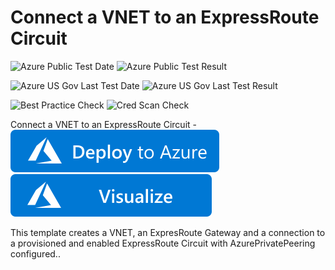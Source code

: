 # Connect a VNET to an ExpressRoute Circuit

![Azure Public Test Date](https://azurequickstartsservice.blob.core.windows.net/badges/301-expressroute-circuit-vnet-connection/PublicLastTestDate.svg)
![Azure Public Test Result](https://azurequickstartsservice.blob.core.windows.net/badges/301-expressroute-circuit-vnet-connection/PublicDeployment.svg)

![Azure US Gov Last Test Date](https://azurequickstartsservice.blob.core.windows.net/badges/301-expressroute-circuit-vnet-connection/FairfaxLastTestDate.svg)
![Azure US Gov Last Test Result](https://azurequickstartsservice.blob.core.windows.net/badges/301-expressroute-circuit-vnet-connection/FairfaxDeployment.svg)

![Best Practice Check](https://azurequickstartsservice.blob.core.windows.net/badges/301-expressroute-circuit-vnet-connection/BestPracticeResult.svg)
![Cred Scan Check](https://azurequickstartsservice.blob.core.windows.net/badges/301-expressroute-circuit-vnet-connection/CredScanResult.svg)

Connect a VNET to an ExpressRoute Circuit - [![Deploy To Azure](https://raw.githubusercontent.com/Azure/azure-quickstart-templates/master/1-CONTRIBUTION-GUIDE/images/deploytoazure.svg?sanitize=true)]("https://portal.azure.com/#create/Microsoft.Template/uri/https%3A%2F%2Fraw.githubusercontent.com%2FAzure%2Fazure-quickstart-templates%2Fmaster%2F301-expressroute-circuit-vnet-connection%2Fazuredeploy.json")  [![Visualize](https://raw.githubusercontent.com/Azure/azure-quickstart-templates/master/1-CONTRIBUTION-GUIDE/images/visualizebutton.svg?sanitize=true)]("http://armviz.io/#/?load=https%3A%2F%2Fraw.githubusercontent.com%2FAzure%2Fazure-quickstart-templates%2Fmaster%2F301-expressroute-circuit-vnet-connection%2Fazuredeploy.json")
    


    


This template creates a VNET, an ExpresRoute Gateway and a connection to a provisioned and enabled ExpressRoute Circuit with AzurePrivatePeering configured..

